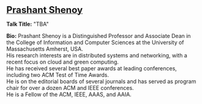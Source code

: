 <strong><a href="https://people.cs.umass.edu/~shenoy/index.html"><font size="5">Prashant Shenoy</font></a></strong>

**Talk Title:**  "TBA"

**Bio:** Prashant Shenoy is  a Distinguished Professor and Associate Dean in the College of Information and Computer Sciences at the
University of Massachusetts Amherst, USA.<br>
His research interests are in distributed systems and networking, with a recent focus on cloud and green computing.<br>
He has received several best paper awards at leading conferences, including two ACM Test of Time Awards.<br>
He is on the editorial boards of several journals and has served as program chair for over a dozen ACM and IEEE conferences.<br>
He is a Fellow of the ACM, IEEE, AAAS, and AAIA.
